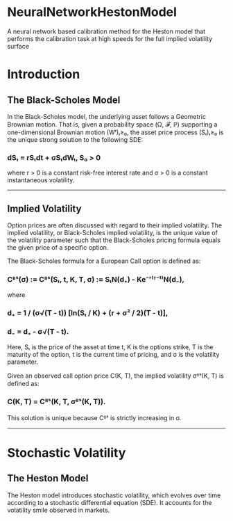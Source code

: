 # NeuralNetworkHestonModel
A neural network based calibration method for the Heston model that performs the calibration task at high speeds for the full implied volatility surface


# __Introduction__

## The Black-Scholes Model

In the Black-Scholes model, the underlying asset follows a Geometric Brownian motion. That is, given a probability space (Ω, 𝓕, ℙ) supporting a one-dimensional Brownian motion (Wᵗ)ₜ≥₀, the asset price process (Sₜ)ₜ≥₀ is the unique strong solution to the following SDE:

### dSₜ = rSₜdt + σSₜdWₜ, S₀ > 0 


where r > 0 is a constant risk-free interest rate and σ > 0 is a constant instantaneous volatility.

---

## Implied Volatility

Option prices are often discussed with regard to their implied volatility. The implied volatility, or Black-Scholes implied volatility, is the unique value of the volatility parameter such that the Black-Scholes pricing formula equals the given price of a specific option.

The Black-Scholes formula for a European Call option is defined as:


### Cᴮˢ(σ) := Cᴮˢ(Sₜ, t, K, T, σ) := SₜN(d₊) - Ke⁻ʳ⁽ᵀ⁻ᵗ⁾N(d₋),

where

### d₊ = 1 / (σ√(T - t)) [ln(Sₜ / K) + (r + σ² / 2)(T - t)], 

### d₋ = d₊ - σ√(T - t).


Here, Sₜ is the price of the asset at time t, K is the options strike, T is the maturity of the option, t is the current time of pricing, and σ is the volatility parameter.

Given an observed call option price C(K, T), the implied volatility σᴮˢ(K, T) is defined as:


### C(K, T) = Cᴮˢ(K, T, σᴮˢ(K, T)).

This solution is unique because Cᴮˢ is strictly increasing in σ.



---

# __Stochastic Volatility__

## The Heston Model

The Heston model introduces stochastic volatility, which evolves over time according to a stochastic differential equation (SDE). It accounts for the volatility smile observed in markets.
